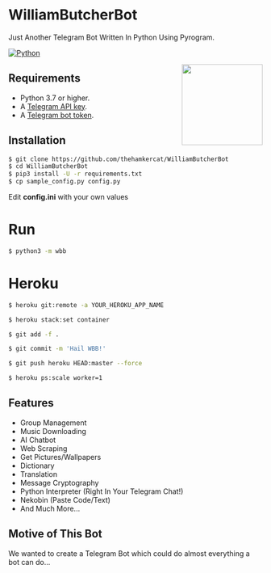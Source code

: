 # WilliamButcherBot
Just Another Telegram Bot Written In Python Using Pyrogram.

[![Python](http://forthebadge.com/images/badges/made-with-python.svg)](https://python.org)

<img src="https://cdnb.artstation.com/p/assets/images/images/020/036/511/large/josh-clarke-butcher-render.jpg" width="160" align="right">

## Requirements

- Python 3.7 or higher.
- A [Telegram API key](https://docs.pyrogram.org/intro/setup#api-keys).
- A [Telegram bot token](https://t.me/botfather).

## Installation

```sh
$ git clone https://github.com/thehamkercat/WilliamButcherBot
$ cd WilliamButcherBot
$ pip3 install -U -r requirements.txt
$ cp sample_config.py config.py
```
Edit **config.ini** with your own values

# Run
```sh
$ python3 -m wbb
```

# Heroku

```sh 
$ heroku git:remote -a YOUR_HEROKU_APP_NAME

$ heroku stack:set container

$ git add -f .

$ git commit -m 'Hail WBB!'

$ git push heroku HEAD:master --force

$ heroku ps:scale worker=1
```


## Features 

* Group Management
* Music Downloading 
* AI Chatbot
* Web Scraping 
* Get Pictures/Wallpapers  
* Dictionary
* Translation
* Message Cryptography 
* Python Interpreter (Right In Your Telegram Chat!)
* Nekobin (Paste Code/Text)
* And Much More...

## Motive of This Bot

We wanted to create a Telegram Bot which could do almost everything a bot can do...

